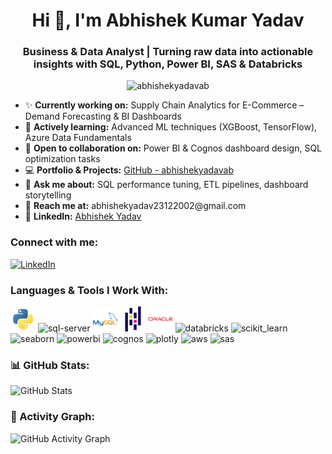 <h1 align="center">Hi 👋, I'm Abhishek Kumar Yadav</h1>
<h3 align="center">Business & Data Analyst | Turning raw data into actionable insights with SQL, Python, Power BI, SAS & Databricks</h3>

<p align="center">
  <img src="https://komarev.com/ghpvc/?username=abhishekyadavab&label=Profile%20views&color=0e75b6&style=flat" alt="abhishekyadavab" />
</p>

<ul>
  <li>✨ <strong>Currently working on:</strong> Supply Chain Analytics for E-Commerce – Demand Forecasting & BI Dashboards</li>
  <li>🌱 <strong>Actively learning:</strong> Advanced ML techniques (XGBoost, TensorFlow), Azure Data Fundamentals</li>
  <li>🤝 <strong>Open to collaboration on:</strong> Power BI & Cognos dashboard design, SQL optimization tasks</li>
  <li>💻 <strong>Portfolio & Projects:</strong> <a href="https://github.com/abhishekyadavab" target="_blank">GitHub - abhishekyadavab</a></li>
  <li>💬 <strong>Ask me about:</strong> SQL performance tuning, ETL pipelines, dashboard storytelling</li>
  <li>📧 <strong>Reach me at:</strong> abhishekyadav23122002@gmail.com</li>
  <li>🔗 <strong>LinkedIn:</strong> <a href="https://www.linkedin.com/in/abhishek-yadav-52b346201" target="_blank">Abhishek Yadav</a></li>
</ul>

<h3 align="left">Connect with me:</h3>
<p align="left">
  <a href="https://www.linkedin.com/in/abhishek-yadav-52b346201" target="_blank">
    <img src="https://raw.githubusercontent.com/rahuldkjain/github-profile-readme-generator/master/src/images/icons/Social/linked-in-alt.svg" alt="LinkedIn" height="30" width="40" />
  </a>
</p>

<h3 align="left">Languages & Tools I Work With:</h3>
<p align="left">
  <img src="https://raw.githubusercontent.com/devicons/devicon/master/icons/python/python-original.svg" alt="python" width="40" height="40"/>
  <img src="https://www.svgrepo.com/show/303229/microsoft-sql-server-logo.svg" alt="sql-server" width="40" height="40"/>
  <img src="https://raw.githubusercontent.com/devicons/devicon/master/icons/mysql/mysql-original-wordmark.svg" alt="mysql" width="40" height="40"/>
  <img src="https://raw.githubusercontent.com/devicons/devicon/master/icons/pandas/pandas-original.svg" alt="pandas" width="40" height="40"/>
  <img src="https://raw.githubusercontent.com/devicons/devicon/master/icons/oracle/oracle-original.svg" alt="oracle" width="40" height="40"/>
  <img src="https://www.vectorlogo.zone/logos/databricks/databricks-icon.svg" alt="databricks" width="40" height="40"/>
  <img src="https://upload.wikimedia.org/wikipedia/commons/0/05/Scikit_learn_logo_small.svg" alt="scikit_learn" width="40" height="40"/>
  <img src="https://seaborn.pydata.org/_images/logo-mark-lightbg.svg" alt="seaborn" width="40" height="40"/>
  <img src="https://upload.wikimedia.org/wikipedia/commons/c/cf/Power_bi_logo_black.svg" alt="powerbi" width="40" height="40"/>
  <img src="https://upload.wikimedia.org/wikipedia/commons/5/51/IBM_logo.svg" alt="cognos" width="40" height="40"/>
  <img src="https://www.vectorlogo.zone/logos/plot_ly/plot_ly-icon.svg" alt="plotly" width="40" height="40"/>
  <img src="https://www.vectorlogo.zone/logos/amazonwebservices/amazonwebservices-icon.svg" alt="aws" width="40" height="40"/>
  <img src="https://upload.wikimedia.org/wikipedia/commons/b/b5/SAS_logo_horiz.svg" alt="sas" width="70" height="40"/>
</p>

<h3 align="left">📊 GitHub Stats:</h3>
<p align="left">
  <img src="https://github-readme-stats.vercel.app/api?username=abhishekyadavab&show_icons=true&locale=en&theme=default" alt="GitHub Stats" />
</p>

<h3 align="left">🔄 Activity Graph:</h3>
<p align="left">
  <img src="https://github-readme-activity-graph.cyclic.app/graph?username=abhishekyadavab&bg_color=ffffff&color=0e75b6&line=00bcd4&point=1abc9c&area=true&hide_border=true" alt="GitHub Activity Graph" />
</p>
